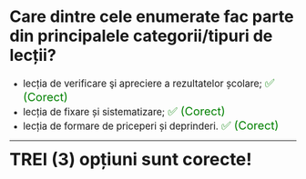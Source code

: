 # Care dintre cele enumerate fac parte din principalele categorii/tipuri de lecții?

- <span style="font-size: larger;">lecția de verificare şi apreciere a rezultatelor școlare; <span style="color: green; font-size: larger;">✅ (Corect)</span></span>
- <span style="font-size: larger;">lecția de fixare și sistematizare; <span style="color: green; font-size: larger;">✅ (Corect)</span></span>
- <span style="font-size: larger;">lecția de formare de priceperi și deprinderi. <span style="color: green; font-size: larger;">✅ (Corect)</span></span>

---

<span style="font-size: 30px; font-weight: bold;">**TREI (3) opțiuni sunt corecte!**</span>